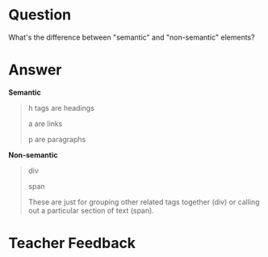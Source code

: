 # Question
What's the difference between "semantic" and "non-semantic" elements?

# Answer
**Semantic**
> h tags are headings
>
> a are links
>
> p are paragraphs

**Non-semantic**
>div
>
>span
>
>These are just for grouping other related tags together (div) or calling out a particular section of text (span).
# Teacher Feedback

